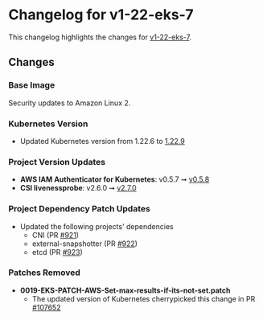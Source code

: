 # Changelog for v1-22-eks-7

This changelog highlights the changes for [v1-22-eks-7](https://github.com/aws/eks-distro/tree/v1-22-eks-7).

## Changes

### Base Image

Security updates to Amazon Linux 2.

### Kubernetes Version
* Updated Kubernetes version from 1.22.6 to
  [1.22.9](https://github.com/kubernetes/kubernetes/tree/v1.22.9)

### Project Version Updates

* **AWS IAM Authenticator for Kubernetes**: v0.5.7 ➞
  [v0.5.8](https://github.com/kubernetes-sigs/aws-iam-authenticator/releases/tag/v0.5.8)
* **CSI livenessprobe**: v2.6.0 ➞
  [v2.7.0](https://github.com/kubernetes-csi/livenessprobe/releases/tag/v2.7.0)

### Project Dependency Patch Updates
* Updated the following projects' dependencies
  * CNI (PR [#921](https://github.com/aws/eks-distro/pull/921))
  * external-snapshotter (PR [#922](https://github.com/aws/eks-distro/pull/922))
  * etcd (PR [#923](https://github.com/aws/eks-distro/pull/923))

### Patches Removed
* **0019-EKS-PATCH-AWS-Set-max-results-if-its-not-set.patch**
  * The updated version of Kubernetes cherrypicked this change in PR
    [#107652](https://github.com/kubernetes/kubernetes/pull/107652)
